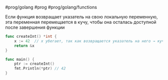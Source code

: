 #prog/golang #prog #prog/golang/functions 

Если функция возвращает указатель на свою локальную переменную, эта переменная перемещается в кучу, чтобы она осталась доступной после завершения функции

```go
func createInt() *int {
    x := 42  // x убегает, так как возвращается указатель на него → куча
    return &x
}

func main() {
    ptr := createInt()
    fmt.Println(*ptr) // 42
}
```
